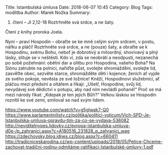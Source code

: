 Title: Istambulská úmluva
Date: 2018-06-07 10:45
Category: Blog
Tags: modlitba
Author: Marek Nožka
Summary: 


1. čtení – Jl 2,12-18
Roztrhněte svá srdce, a ne šaty.

Čtení z knihy proroka Joela.

Nyní – praví Hospodin – obraťte se ke mně celým svým srdcem, v postu, nářku a pláči! Roztrhněte svá srdce, a ne (pouze) šaty, a obraťte se k Hospodinu, svému Bohu, neboť je dobrotivý a milosrdný, shovívavý a plný lásky, slituje se v neštěstí. Kdo ví, zda se neobrátí a neodpustí, nezanechá po sobě požehnání: obětní dar a úlitbu pro Hospodina, vašeho Boha? Na Siónu zatrubte na polnici, nařiďte půst, svolejte shromáždění, svolejte lid, zasvěťte obec, sezvěte starce, shromážděte děti i kojence; ženich ať vyjde ze svého pokoje, nevěsta ze své ložnice! Kněží, Hospodinovi služebníci, ať pláčou mezi předsíní a oltářem a říkají: „Ušetř, Hospodine, svůj lid, nevydávej své dědictví v potupu, aby nad ním nevládli pohané!“ Proč se má mezi národy říkat: „Kdepak je ten jejich Bůh?“ Velkou láskou se Hospodin roznítil ke své zemi, smiloval se nad svým lidem.


https://www.youtube.com/watch?v=g5glwak7-Q0
https://www.parlamentnilisty.cz/politika/politici-volicum/Vich-SPD-Je-Istanbulska-umluva-opravdu-tim-za-co-se-vydava-536082
http://neviditelnypes.lidovky.cz/evropa-istanbulska-umluva-d0e-/p_zahranici.aspx?c=A180516_231828_p_zahranici_wag
https://zdechovsky.blog.idnes.cz/blog.aspx?c=660411
http://tradicniceskarodina.cz/wp-content/uploads/2018/05/Petice-Chceme-zachovat-tradiční-rodinu-odmítáme-ratifikaci-Istanbulské-úmluvy-1.pdf
